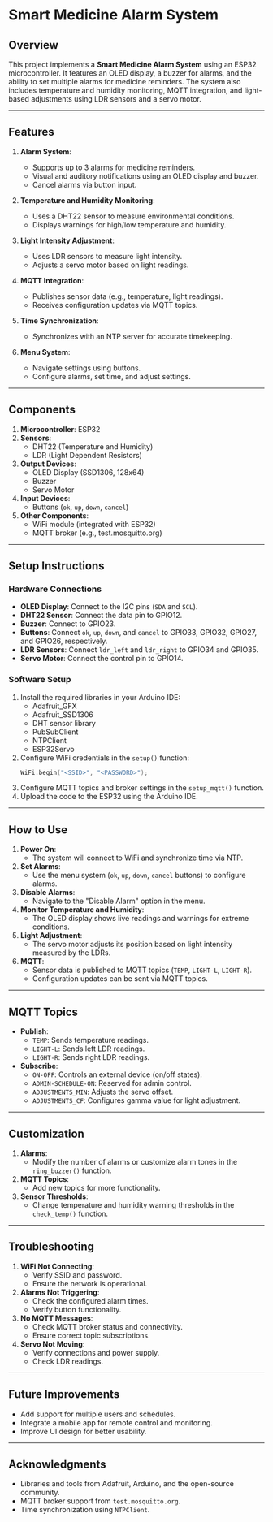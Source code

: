 # Smart Medicine Alarm System

## Overview
This project implements a **Smart Medicine Alarm System** using an ESP32 microcontroller. It features an OLED display, a buzzer for alarms, and the ability to set multiple alarms for medicine reminders. The system also includes temperature and humidity monitoring, MQTT integration, and light-based adjustments using LDR sensors and a servo motor.

---

## Features
1. **Alarm System**:
   - Supports up to 3 alarms for medicine reminders.
   - Visual and auditory notifications using an OLED display and buzzer.
   - Cancel alarms via button input.

2. **Temperature and Humidity Monitoring**:
   - Uses a DHT22 sensor to measure environmental conditions.
   - Displays warnings for high/low temperature and humidity.

3. **Light Intensity Adjustment**:
   - Uses LDR sensors to measure light intensity.
   - Adjusts a servo motor based on light readings.

4. **MQTT Integration**:
   - Publishes sensor data (e.g., temperature, light readings).
   - Receives configuration updates via MQTT topics.

5. **Time Synchronization**:
   - Synchronizes with an NTP server for accurate timekeeping.

6. **Menu System**:
   - Navigate settings using buttons.
   - Configure alarms, set time, and adjust settings.

---

## Components
1. **Microcontroller**: ESP32
2. **Sensors**:
   - DHT22 (Temperature and Humidity)
   - LDR (Light Dependent Resistors)
3. **Output Devices**:
   - OLED Display (SSD1306, 128x64)
   - Buzzer
   - Servo Motor
4. **Input Devices**:
   - Buttons (`ok`, `up`, `down`, `cancel`)
5. **Other Components**:
   - WiFi module (integrated with ESP32)
   - MQTT broker (e.g., test.mosquitto.org)

---

## Setup Instructions

### **Hardware Connections**
- **OLED Display**: Connect to the I2C pins (`SDA` and `SCL`).
- **DHT22 Sensor**: Connect the data pin to GPIO12.
- **Buzzer**: Connect to GPIO23.
- **Buttons**: Connect `ok`, `up`, `down`, and `cancel` to GPIO33, GPIO32, GPIO27, and GPIO26, respectively.
- **LDR Sensors**: Connect `ldr_left` and `ldr_right` to GPIO34 and GPIO35.
- **Servo Motor**: Connect the control pin to GPIO14.

### **Software Setup**
1. Install the required libraries in your Arduino IDE:
   - Adafruit_GFX
   - Adafruit_SSD1306
   - DHT sensor library
   - PubSubClient
   - NTPClient
   - ESP32Servo
2. Configure WiFi credentials in the `setup()` function:
   ```cpp
   WiFi.begin("<SSID>", "<PASSWORD>");
   ```
3. Configure MQTT topics and broker settings in the `setup_mqtt()` function.
4. Upload the code to the ESP32 using the Arduino IDE.

---

## How to Use
1. **Power On**:
   - The system will connect to WiFi and synchronize time via NTP.
2. **Set Alarms**:
   - Use the menu system (`ok`, `up`, `down`, `cancel` buttons) to configure alarms.
3. **Disable Alarms**:
   - Navigate to the "Disable Alarm" option in the menu.
4. **Monitor Temperature and Humidity**:
   - The OLED display shows live readings and warnings for extreme conditions.
5. **Light Adjustment**:
   - The servo motor adjusts its position based on light intensity measured by the LDRs.
6. **MQTT**:
   - Sensor data is published to MQTT topics (`TEMP`, `LIGHT-L`, `LIGHT-R`).
   - Configuration updates can be sent via MQTT topics.

---

## MQTT Topics
- **Publish**:
  - `TEMP`: Sends temperature readings.
  - `LIGHT-L`: Sends left LDR readings.
  - `LIGHT-R`: Sends right LDR readings.
- **Subscribe**:
  - `ON-OFF`: Controls an external device (on/off states).
  - `ADMIN-SCHEDULE-ON`: Reserved for admin control.
  - `ADJUSTMENTS_MIN`: Adjusts the servo offset.
  - `ADJUSTMENTS_CF`: Configures gamma value for light adjustment.

---

## Customization
1. **Alarms**:
   - Modify the number of alarms or customize alarm tones in the `ring_buzzer()` function.
2. **MQTT Topics**:
   - Add new topics for more functionality.
3. **Sensor Thresholds**:
   - Change temperature and humidity warning thresholds in the `check_temp()` function.

---

## Troubleshooting
1. **WiFi Not Connecting**:
   - Verify SSID and password.
   - Ensure the network is operational.
2. **Alarms Not Triggering**:
   - Check the configured alarm times.
   - Verify button functionality.
3. **No MQTT Messages**:
   - Check MQTT broker status and connectivity.
   - Ensure correct topic subscriptions.
4. **Servo Not Moving**:
   - Verify connections and power supply.
   - Check LDR readings.

---

## Future Improvements
- Add support for multiple users and schedules.
- Integrate a mobile app for remote control and monitoring.
- Improve UI design for better usability.

---


## Acknowledgments
- Libraries and tools from Adafruit, Arduino, and the open-source community.
- MQTT broker support from `test.mosquitto.org`.
- Time synchronization using `NTPClient`.

